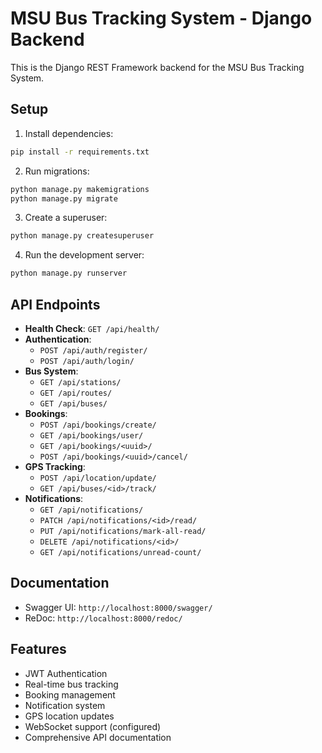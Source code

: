 # MSU Bus Tracking System - Django Backend

This is the Django REST Framework backend for the MSU Bus Tracking System.

## Setup

1. Install dependencies:
```bash
pip install -r requirements.txt
```

2. Run migrations:
```bash
python manage.py makemigrations
python manage.py migrate
```

3. Create a superuser:
```bash
python manage.py createsuperuser
```

4. Run the development server:
```bash
python manage.py runserver
```

## API Endpoints

- **Health Check**: `GET /api/health/`
- **Authentication**: 
  - `POST /api/auth/register/`
  - `POST /api/auth/login/`
- **Bus System**:
  - `GET /api/stations/`
  - `GET /api/routes/`
  - `GET /api/buses/`
- **Bookings**:
  - `POST /api/bookings/create/`
  - `GET /api/bookings/user/`
  - `GET /api/bookings/<uuid>/`
  - `POST /api/bookings/<uuid>/cancel/`
- **GPS Tracking**:
  - `POST /api/location/update/`
  - `GET /api/buses/<id>/track/`
- **Notifications**:
  - `GET /api/notifications/`
  - `PATCH /api/notifications/<id>/read/`
  - `PUT /api/notifications/mark-all-read/`
  - `DELETE /api/notifications/<id>/`
  - `GET /api/notifications/unread-count/`

## Documentation

- Swagger UI: `http://localhost:8000/swagger/`
- ReDoc: `http://localhost:8000/redoc/`

## Features

- JWT Authentication
- Real-time bus tracking
- Booking management
- Notification system
- GPS location updates
- WebSocket support (configured)
- Comprehensive API documentation 